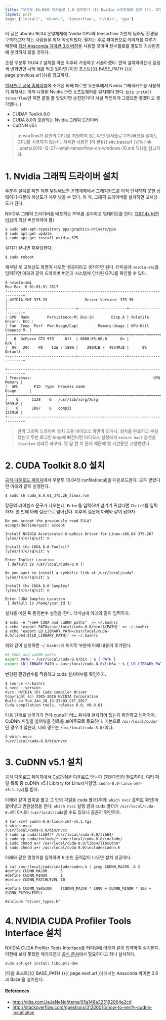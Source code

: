 ```yaml
---
title: "우분투 16.04에 텐서플로 1.0 설치하기 (1) Nvidia 소프트웨어 설치 (ft. GTX 970)"
layout: post
tags: ['install', 'ubuntu', 'tensorflow', 'nvidia', 'gpu']
---
```


이 글은 ubuntu 16.04 운영체제에 Nvidia GPU와 tensorflow 기반의 딥러닝 환경을 구축하고자 하는 사람들을 위해 작성되었다. 필자는 주로 파이썬으로 데이터를 다루기 때문에 [최신 Anaconda 파이썬 3.6 버전](https://www.continuum.io/downloads)을 사용할 것이며 텐서플로를 별도의 가상환경에 분리하지 않을 것이다.

순정 우분투 16.04.2 설치를 마친 직후라 가정하고 서술하겠다. 만약 설치하려는데 검정색 빈화면만 나와 애를 먹고 있다면 [이전 포스트]({{ BASE_PATH }}{{ page.previous.url }})를 참고하자.

[텐서플로 공식 홈페이지](https://www.tensorflow.org/install/install_linux#nvidia_requirements_to_run_tensorflow_with_gpu_support)에 소개된 바에 따르면 우분투에서 Nvidia 그래픽카드를 사용하기 위해서는 아래 나열된 Nvidia 관련 소프트웨어를 설치해야 한다. (`pip install tensorflow`만 하면 끝일 줄 알았다면 순진한거다! 사실 막연하게 그랬으면 좋겠다고 생각했다..) 

- CUDA® Toolkit 8.0
- CUDA 8.0과 호환되는 Nvidia 그래픽 드라이버
- CuDNN v5.1

> tensorflow가 본인의 GPU를 지원하지 않는다면 텐서플로 GPU버전을 깔아도 GPU를 사용하지 않는다. 자세한 내용은 [이 글]({{ site.baseurl }}{% link _posts/2016-12-27-install-tensorflow-on-windows-10.md %})을 참고하자.

# 1. Nvidia 그래픽 드라이버 설치

우분투 설치를 마친 직후 부팅해보면 운영체제에서 그래픽카드를 아직 인식하지 못한 상태이기 때문에 해상도가 매우 낮을 수 있다. 이 때, 그래픽 드라이버를 설치하면 고해상도가 된다.

NVIDIA 그래픽 드라이버를 배포하는 PPA를 설치하고 업데이트를 한다. ([367.4x 버전 이상](http://stackoverflow.com/questions/30820513/what-is-version-of-cuda-for-nvidia-304-125/30820690)의 최신 버전이어야 함)

```terminal
$ sudo add-apt-repository ppa:graphics-drivers/ppa
$ sudo apt-get update
$ sudo apt-get install nvidia-375
```

설치가 끝나면 재부팅한다.

```terminal
$ sudo reboot
```

재부팅 후 고해상도 화면이 나오면 성공이라고 생각하면 된다. 터미널에 `nvidia-smi`를 입력하면 아래와 같이 드라이버 버전과 시스템에 인식된 GPU를 확인할 수 있다.

```terminal
$ nvidia-smi
Mon Mar  6 01:01:51 2017
+-----------------------------------------------------------------------------+
| NVIDIA-SMI 375.39                 Driver Version: 375.39                    |
|-------------------------------+----------------------+----------------------+
| GPU  Name        Persistence-M| Bus-Id        Disp.A | Volatile Uncorr. ECC |
| Fan  Temp  Perf  Pwr:Usage/Cap|         Memory-Usage | GPU-Util  Compute M. |
|===============================+======================+======================|
|   0  GeForce GTX 970     Off  | 0000:05:00.0      On |                  N/A |
|  0%   29C    P8    12W / 180W |    292MiB /  4034MiB |      0%      Default |
+-------------------------------+----------------------+----------------------+
                                                                               
+-----------------------------------------------------------------------------+
| Processes:                                                       GPU Memory |
|  GPU       PID  Type  Process name                               Usage      |
|=============================================================================|
|    0      1128    G   /usr/lib/xorg/Xorg                             169MiB |
|    0      1887    G   compiz                                         121MiB |
+-----------------------------------------------------------------------------+
```

> 만약 그래픽 드라이버 설치 도중 바이오스 화면이 뜨거나, 설치를 완료하고 부팅했는데 무한 로그인 loop에 빠진다면 바이오스 설정에서 `secure boot` 옵션을 `disabled` 상태로 바꾸자. 몇 달 전 이 문제 때문에 몇 시간동안 고생했었다..


# 2. CUDA Toolkit 8.0 설치

[공식 다운로드 페이지](https://developer.nvidia.com/cuda-downloads)에서 우분투 16.04의 runfile(local)을 다운로드한다. 모두 받았다면 아래와 같이 실행한다.

```terminal
$ sudo sh cuda_8.0.61_375.26_linux.run
```

장문의 라이센스 문구가 나오는데, `Enter`를 입력하며 넘기기 귀찮다면 `Ctrl`+`C`를 입력하자. 한 번에 아래 질문으로 넘어간다. 이후의 질문에 아래와 같이 답하자.

```terminal
Do you accept the previously read EULA?
accept/decline/quit: accept

Install NVIDIA Accelerated Graphics Driver for Linux-x86_64 375.26?
(y)es/(n)o/(q)uit: n

Install the CUDA 8.0 Toolkit?  
(y)es/(n)o/(q)uit: y

Enter Toolkit Location  
 [ default is /usr/local/cuda-8.0 ]: 

Do you want to install a symbolic link at /usr/local/cuda?  
(y)es/(n)o/(q)uit: y

Install the CUDA 8.0 Samples?  
(y)es/(n)o/(q)uit: n

Enter CUDA Samples Location  
 [ default is /home/your_id ]: 
```

설치를 마친 뒤 환경변수 설정을 한다. 터미널에 아래와 같이 입력하자.

```terminal
$ echo -e "\n## CUDA and cuDNN paths"  >> ~/.bashrc
$ echo 'export PATH=/usr/local/cuda-8.0/bin:${PATH}' >> ~/.bashrc
$ echo 'export LD_LIBRARY_PATH=/usr/local/cuda-8.0/lib64:${LD_LIBRARY_PATH}' >> ~/.bashrc
```

위와 같이 실행하면 `~/.bashrc`에 마지막 부분에 아래 내용이 추가된다.

```bash
## CUDA and cuDNN paths 
export PATH = /usr/local/cuda-8.0/bin : $ { PATH } 
export LD_LIBRARY_PATH = /usr/local/cuda-8.0/lib64 : $ { LD_LIBRARY_PATH }
```

변경된 환경변수를 적용하고 cuda 설치여부를 확인하자.

```terminal
$ source ~/.bashrc
$ nvcc --version
nvcc: NVIDIA (R) Cuda compiler driver
Copyright (c) 2005-2016 NVIDIA Corporation
Built on Tue_Jan_10_13:22:03_CST_2017
Cuda compilation tools, release 8.0, V8.0.61
```

다음 단계로 넘어가기 전에 cuda가 어느 위치에 설치되어 있는지 확인하고 넘어가자. CuDNN 파일을 붙여넣을 경로를 보여주므로 중요하다. 기본으로 `/usr/local/cuda/`인 경우가 많은데, 나의 경우는 `/usr/local/cuda-8.0/`이다.

```terminal
$ which nvcc
/usr/local/cuda-8.0/bin/nvcc
```

# 3. CuDNN v5.1 설치

[공식 다운로드 페이지](https://developer.nvidia.com/rdp/cudnn-download)에서 CuDNN을 다운로드 받는다 (회원가입이 필요하다). 여러 파일 목록 중 cuDNN v5.1 Library for Linux(파일명: `cudnn-8.0-linux-x64-v5.1.tgz`)를 받자.

아래와 같이 압축을 풀고 그 안의 파일을 cuda 폴더(주의: `which nvcc` 출력값 확인)에 붙여넣고 권한설정을 한다. `which nvcc` 실행 결과 cuda 폴더가 `/usr/local/cuda-8.0`이 아니라 `/usr/local/cuda`일 수도 있으니 꼼꼼히 확인하자.

```terminal
$ tar xzvf cudnn-8.0-linux-x64-v5.1.tgz
$ which nvcc
/usr/local/cuda-8.0/bin/nvcc
$ sudo cp cuda/lib64/* /usr/local/cuda-8.0/lib64/
$ sudo cp cuda/include/* /usr/local/cuda-8.0/include/
$ sudo chmod a+r /usr/local/cuda-8.0/lib64/libcudnn*
$ sudo chmod a+r /usr/local/cuda-8.0/include/cudnn.h
```

아래와 같은 명령어를 입력하여 비슷한 출력값이 나오면 설치 성공이다.

```terminal
$ cat /usr/local/cuda/include/cudnn.h | grep CUDNN_MAJOR -A 2  
#define CUDNN_MAJOR      5
#define CUDNN_MINOR      1
#define CUDNN_PATCHLEVEL 10
--
#define CUDNN_VERSION    (CUDNN_MAJOR * 1000 + CUDNN_MINOR * 100 + CUDNN_PATCHLEVEL)

#include "driver_types.h"
```

# 4. NVIDIA CUDA Profiler Tools Interface 설치

NVIDIA CUDA Profiler Tools Interface를 터미널에 아래와 같이 입력하여 설치한다. 이전에 보지 못했던 패키지인데 [공식 문서](https://www.tensorflow.org/install/install_linux#nvidia_requirements_to_run_tensorflow_with_gpu_support)에서 필요하다고 하니 설치하자.

```terminal
sudo apt-get install libcupti-dev
```

[다음 포스트]({{ BASE_PATH }}{{ page.next.url }})에서는 Anaconda 파이썬 3.6과 Bazel을 설치한다.

#### References

- <http://qiita.com/JeJeNeNo/items/05e148a325192004e2cd>
- <http://stackoverflow.com/questions/31326015/how-to-verify-cudnn-installation>
